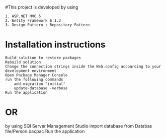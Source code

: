  #This project is developed by using 
 
    1. ASP.NET MVC 5
    2. Entity Framework 6.1.3
    3. Design Pattern : Repository Pattern 

# Installation instructions

    Build solution to restore packages
    Rebuild solution
    Change the connection strings inside the Web.config accoarding to your development environment
    Open Package Manager Console
    run the following commands
        add-migration "initial"
        update-database -verbose
    Run the application
    
# OR
   by using SQl Server Management Studio 
   import database from Databas file/Person.bacpac
   Run the  application
